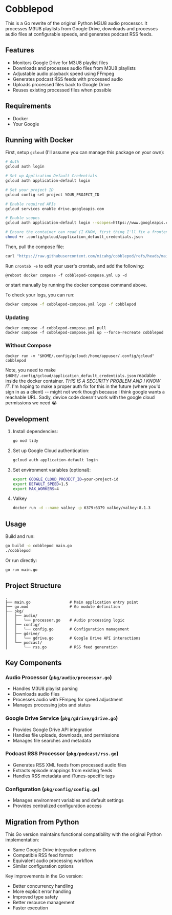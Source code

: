 # Cobblepod

This is a Go rewrite of the original Python M3U8 audio processor. It processes M3U8 playlists from Google Drive, downloads and processes audio files at configurable speeds, and generates podcast RSS feeds.

## Features

- Monitors Google Drive for M3U8 playlist files
- Downloads and processes audio files from M3U8 playlists
- Adjustable audio playback speed using FFmpeg
- Generates podcast RSS feeds with processed audio
- Uploads processed files back to Google Drive
- Reuses existing processed files when possible

## Requirements

- Docker
- Your Google 

## Running with Docker

First, setup `gcloud` (I'll assume you can manage this package on your own):

```bash
# Auth
gcloud auth login

# Set up Application Default Credentials
gcloud auth application-default login

# Set your project ID
gcloud config set project YOUR_PROJECT_ID

# Enable required APIs
gcloud services enable drive.googleapis.com

# Enable scopes
gcloud auth application-default login --scopes=https://www.googleapis.com/auth/drive,https://www.googleapis.com/auth/cloud-platform

# Ensure the container can read (I KNOW, first thing I'll fix a frontend)
chmod +r .config/gcloud/application_default_credentials.json
```

Then, pull the compose file:

```bash 
curl "https://raw.githubusercontent.com/micahg/cobblepod/refs/heads/main/docker-compose.yml" -o cobblepod-compose.yml
```

Run `crontab -e` to edit your user's crontab, and add the following:

```
@reboot docker compose -f cobblepod-compose.yml up -d
```

or start manually by running the docker compose command above.

To check your logs, you can run:

```bash
docker compose -f cobblepod-compose.yml logs -f cobblepod
```

### Updating

```
docker compose -f cobblepod-compose.yml pull
docker compose -f cobblepod-compose.yml up --force-recreate cobblepod
```


### Without Compose

```
docker run -v "$HOME/.config/gcloud:/home/appuser/.config/gcloud" cobblepod
```

Note, you need to make `$HOME/.config/gcloud/application_default_credentials.json` readable inside the docker container. *THIS IS A SECURITY PROBLEM AND I KNOW IT*. I'm hoping to make a proper auth fix for this in the future (where you'd sign in as a client) -- might not work though because I think google wants a reachable URL. Sadly, device code doesn't work with the google cloud permissions we need 😭

## Development

1. Install dependencies:
   ```bash
   go mod tidy
   ```

2. Set up Google Cloud authentication:
   ```bash
   gcloud auth application-default login
   ```

3. Set environment variables (optional):
   ```bash
   export GOOGLE_CLOUD_PROJECT_ID=your-project-id
   export DEFAULT_SPEED=1.5
   export MAX_WORKERS=4
   ```

4. Valkey
   ```bash
   docker run -d --name valkey -p 6379:6379 valkey/valkey:8.1.3
   ```
## Usage

Build and run:
```bash
go build -o cobblepod main.go
./cobblepod
```

Or run directly:
```bash
go run main.go
```

## Project Structure

```
.
├── main.go                 # Main application entry point
├── go.mod                  # Go module definition
├── pkg/
│   ├── audio/
│   │   └── processor.go    # Audio processing logic
│   ├── config/
│   │   └── config.go       # Configuration management
│   ├── gdrive/
│   │   └── gdrive.go       # Google Drive API interactions
│   └── podcast/
│       └── rss.go          # RSS feed generation
```

## Key Components

### Audio Processor (`pkg/audio/processor.go`)
- Handles M3U8 playlist parsing
- Downloads audio files
- Processes audio with FFmpeg for speed adjustment
- Manages processing jobs and status

### Google Drive Service (`pkg/gdrive/gdrive.go`)
- Provides Google Drive API integration
- Handles file uploads, downloads, and permissions
- Manages file searches and metadata

### Podcast RSS Processor (`pkg/podcast/rss.go`)
- Generates RSS XML feeds from processed audio files
- Extracts episode mappings from existing feeds
- Handles RSS metadata and iTunes-specific tags

### Configuration (`pkg/config/config.go`)
- Manages environment variables and default settings
- Provides centralized configuration access

## Migration from Python

This Go version maintains functional compatibility with the original Python implementation:

- Same Google Drive integration patterns
- Compatible RSS feed format
- Equivalent audio processing workflow
- Similar configuration options

Key improvements in the Go version:
- Better concurrency handling
- More explicit error handling
- Improved type safety
- Better resource management
- Faster execution
